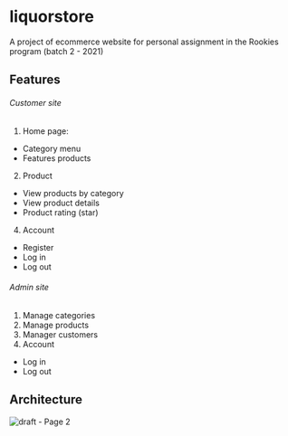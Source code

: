 # liquorstore
A project of ecommerce website for personal assignment in the Rookies program (batch 2 - 2021)
## Features
###### Customer site
1. Home page:
- Category menu
- Features products
2. Product
- View products by category
- View product details
- Product rating (star)
4. Account
- Register
- Log in
- Log out

###### Admin site
1. Manage categories
2. Manage products
3. Manager customers
4. Account
- Log in
- Log out

## Architecture
![draft - Page 2](https://user-images.githubusercontent.com/44457467/123730806-27072700-d8c1-11eb-82ec-219c8d97cdbc.png)
